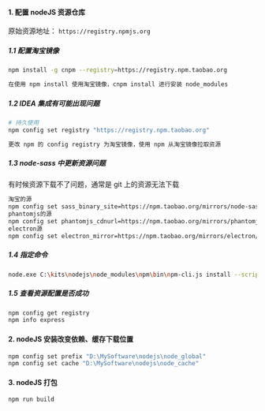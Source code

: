#### 1. 配置 nodeJS 资源仓库

原始资源地址： `https://registry.npmjs.org`

##### 1.1 配置淘宝镜像

```bash
npm install -g cnpm --registry=https://registry.npm.taobao.org

在使用 npm install 使用淘宝镜像，cnpm install 进行安装 node_modules
```

##### 1.2  IDEA 集成有可能出现问题

```bash
# 持久使用
npm config set registry "https://registry.npm.taobao.org"

更改 npm 的 config registry 为淘宝镜像，使用 npm 从淘宝镜像拉取资源
```

##### 1.3 node-sass 中更新资源问题

有时候资源下载不了问题，通常是 git 上的资源无法下载

```bash
淘宝的源
npm config set sass_binary_site=https://npm.taobao.org/mirrors/node-sass/
phantomjs的源
npm config set phantomjs_cdnurl=https://npm.taobao.org/mirrors/phantomjs/
electron源
npm config set electron_mirror=https://npm.taobao.org/mirrors/electron/
```

##### 1.4 指定命令

```bash
node.exe C:\kits\nodejs\node_modules\npm\bin\npm-cli.js install --scripts-prepend-node-path=auto
```

##### 1.5 查看资源配置是否成功

```bash
npm config get registry
npm info express
```

#### 2. nodeJS 安装改变依赖、缓存下载位置

```bash
npm config set prefix "D:\MySoftware\nodejs\node_global"
npm config set cache "D:\MySoftware\nodejs\node_cache"
```

#### 3. nodeJS 打包

```bash
npm run build
```

